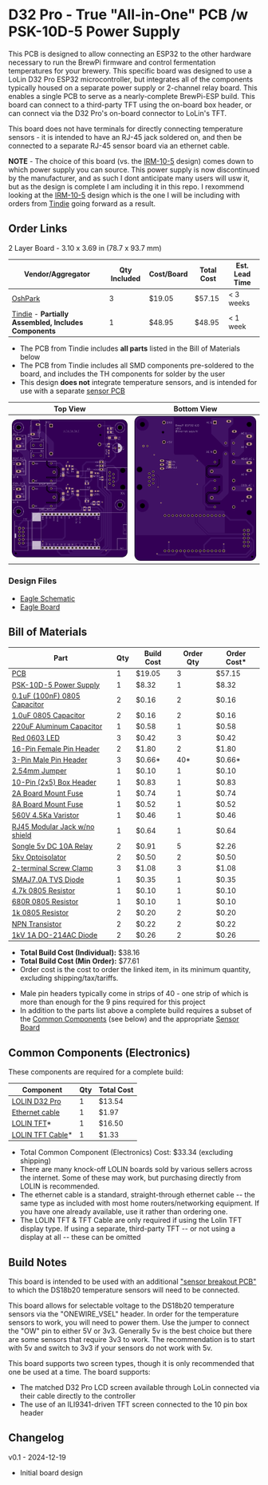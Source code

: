 # D32 Pro - True "All-in-One" PCB /w PSK-10D-5 Power Supply

This PCB is designed to allow connecting an ESP32 to the other hardware necessary to run the BrewPi firmware and
control fermentation temperatures for your brewery. This specific board was designed to use a LoLin D32 Pro ESP32
microcontroller, but integrates all of the components typically housed on a separate power supply or 2-channel
relay board. This enables a single PCB to serve as a nearly-complete BrewPi-ESP build. This board can connect to
a third-party TFT using the on-board box header, or can connect via the D32 Pro's on-board connector to LoLin's
TFT. 

This board does not have terminals for directly connecting temperature sensors - it is intended to have an RJ-45 jack
soldered on, and then be connected to a separate RJ-45 sensor board via an ethernet cable.

**NOTE** - The choice of this board (vs. the [IRM-10-5](Single%20PCB%20-%20IRM-10-5.md) design) comes down to which power supply
you can source. This power supply is now discontinued by the manufacturer, and as such I dont anticipate many users will usw it, but as the design is complete I am including it in this repo. I rexommend looking at the [IRM-10-5](Single%20PCB%20-%20IRM-10-5.md) design which is the one I will be including with orders from [Tindie](https://www.tindie.com/products/36856/) going forward as a result.


## Order Links

2 Layer Board - 3.10 x 3.69 in (78.7 x 93.7 mm)

| Vendor/Aggregator                                                                                                                 | Qty Included | Cost/Board | Total Cost | Est. Lead Time |
|-----------------------------------------------------------------------------------------------------------------------------------|--------------|------------|------------|----------------|
| [OshPark](https://oshpark.com/shared_projects/oSOuiQbp)                                                                           | 3            | $19.05     | $57.15     | < 3 weeks      |
| [Tindie](https://www.tindie.com/products/thorrak/brewpi-esp32-all-in-one-pcb-kit/) - **Partially Assembled, Includes Components** | 1            | $48.95     | $48.95     | < 1 week       |

- The PCB from Tindie includes **all parts** listed in the Bill of Materials below
- The PCB from Tindie includes all SMD components pre-soldered to the board, and includes the TH components for solder by the user
- This design **does not** integrate temperature sensors, and is intended for use with a separate [sensor PCB](../BrewPi%20Sensor%20Boards/README.md)



| Top View          | Bottom View          |
| ----------------- |:--------------------:|
| ![Board Top][top] | ![Board Bottom][bot] |

[top]: imgs/Single%20PCB%20-%20PSK-10D-5%20Top.png "Board Top"
[bot]: imgs/Single%20PCB%20-%20PSK-10D-5%20Bottom.png "Board Bottom"

### Design Files

- [Eagle Schematic](Single%20PCB%20-%20PSK-10D-5.sch)
- [Eagle Board](Single%20PCB%20-%20PSK-10D-5.brd)


## Bill of Materials

| Part                                                                                                                           | Qty | Build Cost | Order Qty | Order Cost* |
|--------------------------------------------------------------------------------------------------------------------------------|-----|------------|-----------|-------------|
| [PCB](https://oshpark.com/shared_projects/oSOuiQbp)                                                                            | 1   | $19.05     | 3         | $57.15      |
| [PSK-10D-5 Power Supply](https://www.digikey.com/en/products/detail/cui-inc/PSK-10D-5/13922523)                                | 1   | $8.32      | 1         | $8.32       |
| [0.1uF (100nF) 0805 Capacitor](https://www.digikey.com/en/products/detail/samsung-electro-mechanics/CL21B104KACNNNC/3886757)   | 2   | $0.16      | 2         | $0.16       |
| [1.0uF 0805 Capacitor](https://www.digikey.com/en/products/detail/samsung-electro-mechanics/CL21B105KAFNNNE/3886724)           | 2   | $0.16      | 2         | $0.16       |
| [220uF Aluminum Capacitor](https://www.digikey.com/en/products/detail/kemet/A750EK227M1CAAE016/6196322)                        | 1   | $0.58      | 1         | $0.58       |
| [Red 0603 LED](https://www.digikey.com/en/products/detail/w%C3%BCrth-elektronik/150060SS75000/4489903)                         | 3   | $0.42      | 3         | $0.42       |
| [16-Pin Female Pin Header](https://www.digikey.com/en/products/detail/sullins-connector-solutions/PPTC161LFBN-RC/810154)       | 2   | $1.80      | 2         | $1.80       |
| [3-Pin Male Pin Header](https://www.digikey.com/en/products/detail/sullins-connector-solutions/PRPC040SAAN-RC/2775214)         | 3   | $0.66*     | 40*       | $0.66*      |
| [2.54mm Jumper](https://www.digikey.com/en/products/detail/sullins-connector-solutions/STC02SYAN/76372)                        | 1   | $0.10      | 1         | $0.10       |
| [10-Pin (2x5) Box Header](https://www.digikey.com/en/products/detail/amphenol-cs-commercial-products/G821EU210AGM00Y/13683147) | 1   | $0.83      | 1         | $0.83       |
| [2A Board Mount Fuse](https://www.digikey.com/en/products/detail/eaton-electronics-division/SS-5H-2A-APH/3719658)              | 1   | $0.74      | 1         | $0.74       |
| [8A Board Mount Fuse](https://www.digikey.com/en/products/detail/bel-fuse-inc/0697H8000-01/5208762)                            | 1   | $0.52      | 1         | $0.52       |
| [560V 4.5Ka Varistor](https://www.digikey.com/en/products/detail/yageo/561KD14/13689522)                                       | 1   | $0.46      | 1         | $0.46       |
| [RJ45 Modular Jack w/no shield](https://www.digikey.com/en/products/detail/stewart-connector/SS-90000-001/14548964)            | 1   | $0.64      | 1         | $0.64       |
| [Songle 5v DC 10A Relay](https://www.aliexpress.us/item/2251832637395159.html)                                                 | 2   | $0.91      | 5         | $2.26       |
| [5kv Optoisolator](https://www.digikey.com/en/products/detail/liteon/LTV-817S-TA1/388451)                                      | 2   | $0.50      | 2         | $0.50       |
| [2-terminal Screw Clamp](https://www.digikey.com/en/products/detail/w%C3%BCrth-elektronik/691137710002/6644051)                | 3   | $1.08      | 3         | $1.08       |
| [SMAJ7.0A TVS Diode](https://www.digikey.com/en/products/detail/bourns-inc/SMAJ7-0A/2254658)                                   | 1   | $0.35      | 1         | $0.35       |
| [4.7k 0805 Resistor](https://www.digikey.com/en/products/detail/te-connectivity-passive-product/CRGCQ0805J4K7/8576740)         | 1   | $0.10      | 1         | $0.10       |
| [680R 0805 Resistor](https://www.digikey.com/en/products/detail/panasonic-electronic-components/ERJ-6GEYJ681V/89778)           | 1   | $0.10      | 1         | $0.10       |
| [1k 0805 Resistor](https://www.digikey.com/en/products/detail/susumu/RR1220P-102-D/432291)                                     | 2   | $0.20      | 2         | $0.20       |
| [NPN Transistor](https://www.digikey.com/en/products/detail/micro-commercial-co/MMBT2222A-TP/717279)                           | 2   | $0.22      | 2         | $0.22       |
| [1kV 1A DO-214AC Diode](https://www.digikey.com/en/products/detail/smc-diode-solutions/S1M/6022596)                            | 2   | $0.26      | 2         | $0.26       |


* **Total Build Cost (Individual):** $38.16
* **Total Build Cost (Min Order):** $77.61
* Order cost is the cost to order the linked item, in its minimum quantity, excluding shipping/tax/tariffs.

- Male pin headers typically come in strips of 40 - one strip of which is more than enough for the 9 pins required for this project
- In addition to the parts list above a complete build requires a subset of the [Common Components](../ESP8266%20BrewPi%20Boards/Common%20Components.md) (see below) and the appropriate [Sensor Board](../BrewPi%20Sensor%20Boards/README.md)


## Common Components (Electronics)

These components are required for a complete build:

| Component                                                                | Qty | Total Cost |
|--------------------------------------------------------------------------|-----|------------|
| [LOLIN D32 Pro](https://www.aliexpress.us/item/2251832696801305.html)    | 1   | $13.54     |
| [Ethernet cable](https://www.aliexpress.com/item/32694241950.html)       | 1   | $1.97      |
| [LOLIN TFT](https://www.aliexpress.us/item/2251832733414978.html)*       | 1   | $16.50     |
| [LOLIN TFT Cable](https://www.aliexpress.us/item/2251832662518722.html)* | 1   | $1.33      |

- Total Common Component (Electronics) Cost: $33.34 (excluding shipping)
- There are many knock-off LOLIN boards sold by various sellers across the internet. Some of these may work, but purchasing directly from LOLIN is recommended.
- The ethernet cable is a standard, straight-through ethernet cable -- the same type as included with most home routers/networking equipment. If you have one already available, use it rather than ordering one.
- The LOLIN TFT & TFT Cable are only required if using the Lolin TFT display type. If using a separate, third-party TFT -- or not using a display at all -- these can be omitted



Build Notes
-----------

This board is intended to be used with an additional ["sensor breakout PCB"](../BrewPi%20Sensor%20Boards/README.md) to
which the DS18b20 temperature sensors will need to be connected.

This board allows for selectable voltage to the DS18b20 temperature sensors via the "ONEWIRE_VSEL" header. In order for
the temperature sensors to work, you will need to power them. Use the jumper to connect
the "OW" pin to either 5V or 3v3. Generally 5v is the best choice but there are some sensors that require 3v3 to work.
The recommendation is to start with 5v and switch to 3v3 if your sensors do not work with 5v.

This board supports two screen types, though it is only recommended that one be used at a time. The board supports:
- The matched D32 Pro LCD screen available through LoLin connected via their cable directly to the controller
- The use of an ILI9341-driven TFT screen connected to the 10 pin box header



Changelog
---------

v0.1 - 2024-12-19

- Initial board design
